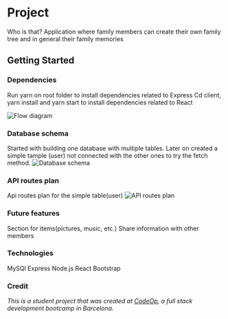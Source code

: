 # Project 
Who is that? 
Application where family members can create their own family tree and in general their family memories

## Getting Started

### Dependencies
Run yarn on root folder to install dependencies related to Express
Cd client, yarn install and yarn start to install dependencies related to React

![Flow diagram]() 

### Database schema
Started with building one database with multiple tables. Later on created a simple tample (user) not connected with the other ones to try the fetch method.
![Database schema](https://user-images.githubusercontent.com/58876881/78692268-e73dd380-78f9-11ea-8815-14497b7dcda1.PNG)

### API routes plan
Api routes plan for the simple table(user)
![API routes plan](https://user-images.githubusercontent.com/58876881/78695018-d0997b80-78fd-11ea-8607-806644b2bca7.PNG)


### Future features
Section for items(pictures, music, etc.)
Share information with other members

### Technologies
MySQl
Express
Node.js
React
Bootstrap

### Credit
_This is a student project that was created at [CodeOp](http://codeop.tech), a full stack development bootcamp in Barcelona._
